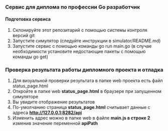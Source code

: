 ### Сервис для диплома по профессии Go разработчик

#### Подготовка сервиса

1. Склонируйте этот репозитарий с помощью системы контроля версий git
2. Запустите симулятор (следуйте инструкции в simulator/README.md)
3. Запустите сервис с помощью команды go run main.go (в случае необходимости установите недостающие пакеты с помощью команды go get)

### Проверка результата работы дипломного проекта и отладка

1. Для визуальной проверки результата в папке web проекта есть файл status_page.html
2. Откройте в папке web **status_page.html** в браузере при запущенном симуляторе
3. Вы увидите отображение результатов
4. По-умолчанию страница **status_page.html** считывает данные с адреса **http://127.0.0.1:8282/api**
5. Изменить адрес можно в папке web в файле **main.js в строке 2** изменив значение переменной **apiPath**
